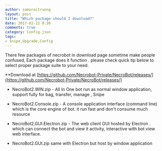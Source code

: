 ```yaml
---
author: samuraitruong
layout: post
title: "Which package should I download?"
date: 2017-02-22 0:30
comments: true
category: Config.json
tags:
- Snipe,Upgrade,Config
---
```


There few packages of necrobot in download page sometime make people confused,  Each package does it function . please check quick tip below to select proper package suite to your need.

**Download at [https://github.com/Necrobot-Private/NecroBot/releases/]{https://github.com/Necrobot-Private/NecroBot/releases/}

- NecroBot2.WIN.zip   - All In One bot run as normal window application, support fully for bag, transfer, manage , Snipe

- NecroBot2.Console.zip - A console application interface (command line) which is the core engine of bot. it run fast and don't consume much resource
- NecroBot2.GUI.Electron.zip - The web client GUI hosted by Electron . which can connect the bot and view it activity, interactive with bot view web interface.
- NecroBot2.GUI.zip same with Electron but host by window application